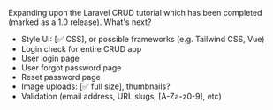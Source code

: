 Expanding upon the Laravel CRUD tutorial which has been completed (marked as a 1.0 release). What's next?

- Style UI: [:white_check_mark: CSS], or possible frameworks (e.g. Tailwind CSS, Vue)
- Login check for entire CRUD app
- User login page
- User forgot password page
- Reset password page
- Image uploads: [:white_check_mark: full size], thumbnails?
- Validation (email address, URL slugs, [A-Za-z0-9], etc)
